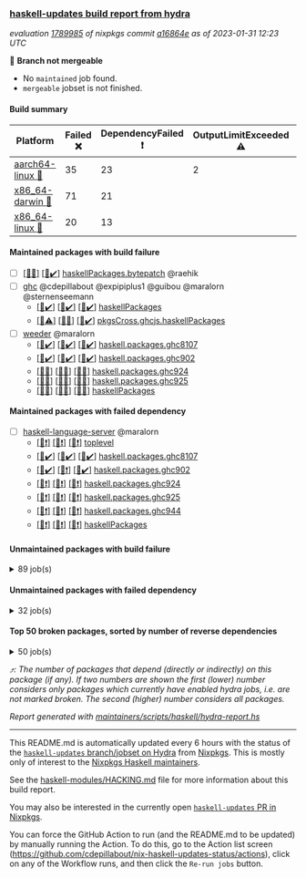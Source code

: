 ### [haskell-updates build report from hydra](https://hydra.nixos.org/jobset/nixpkgs/haskell-updates)
*evaluation [1789985](https://hydra.nixos.org/eval/1789985) of nixpkgs commit [a16864e](https://github.com/NixOS/nixpkgs/commits/a16864e2bfd4c89677e539ff17a325d5785f98cc) as of 2023-01-31 12:23 UTC*

:red_circle: **Branch not mergeable**
  * No `maintained` job found.
  * `mergeable` jobset is not finished.

#### Build summary

 | Platform | Failed :x: | DependencyFailed :heavy_exclamation_mark: | OutputLimitExceeded :warning: | TimedOut :hourglass::no_entry_sign: | Unfinished :hourglass_flowing_sand: | Success :heavy_check_mark: | 
 | --- | --- | --- | --- | --- | --- | --- | 
 | [aarch64-linux :iphone:](https://hydra.nixos.org/eval/1789985?filter=.aarch64-linux) | 35 | 23 | 2 | 1 | 5 | 6430 | 
 | [x86_64-darwin :apple:](https://hydra.nixos.org/eval/1789985?filter=.x86_64-darwin) | 71 | 21 |  | 6 | 5 | 6334 | 
 | [x86_64-linux :penguin:](https://hydra.nixos.org/eval/1789985?filter=.x86_64-linux) | 20 | 13 |  | 1 | 7 | 6489 | 
#### Maintained packages with build failure
- [ ] [[:apple::x:]](https://hydra.nixos.org/build/207323671) [[:penguin::heavy_check_mark:]](https://hydra.nixos.org/build/207323670) [haskellPackages.bytepatch](https://hydra.nixos.org/eval/1789985?filter=haskellPackages.bytepatch) @raehik
- [ ] [ghc](https://hydra.nixos.org/eval/1789985?filter=ghc) @cdepillabout @expipiplus1 @guibou @maralorn @sternenseemann
  - [[:iphone::heavy_check_mark:]](https://hydra.nixos.org/build/205683761) [[:apple::heavy_check_mark:]](https://hydra.nixos.org/build/205665535) [[:penguin::heavy_check_mark:]](https://hydra.nixos.org/build/205675489) [haskellPackages](https://hydra.nixos.org/eval/1789985?filter=haskellPackages.ghc)
  - [[:iphone::warning:]](https://hydra.nixos.org/build/207115265) [[:apple::x:]](https://hydra.nixos.org/build/207111584) [[:penguin::heavy_check_mark:]](https://hydra.nixos.org/build/207111267) [pkgsCross.ghcjs.haskellPackages](https://hydra.nixos.org/eval/1789985?filter=pkgsCross.ghcjs.haskellPackages.ghc)
- [ ] [weeder](https://hydra.nixos.org/eval/1789985?filter=weeder) @maralorn
  - [[:iphone::heavy_check_mark:]](https://hydra.nixos.org/build/207109242) [[:apple::heavy_check_mark:]](https://hydra.nixos.org/build/207113056) [[:penguin::heavy_check_mark:]](https://hydra.nixos.org/build/207107267) [haskell.packages.ghc8107](https://hydra.nixos.org/eval/1789985?filter=haskell.packages.ghc8107.weeder)
  - [[:iphone::heavy_check_mark:]](https://hydra.nixos.org/build/207114020) [[:apple::heavy_check_mark:]](https://hydra.nixos.org/build/207109311) [[:penguin::heavy_check_mark:]](https://hydra.nixos.org/build/207114368) [haskell.packages.ghc902](https://hydra.nixos.org/eval/1789985?filter=haskell.packages.ghc902.weeder)
  - [[:iphone::x:]](https://hydra.nixos.org/build/207119376) [[:apple::x:]](https://hydra.nixos.org/build/207110281) [[:penguin::x:]](https://hydra.nixos.org/build/207118745) [haskell.packages.ghc924](https://hydra.nixos.org/eval/1789985?filter=haskell.packages.ghc924.weeder)
  - [[:iphone::x:]](https://hydra.nixos.org/build/207114881) [[:apple::x:]](https://hydra.nixos.org/build/207118106) [[:penguin::x:]](https://hydra.nixos.org/build/207119033) [haskell.packages.ghc925](https://hydra.nixos.org/eval/1789985?filter=haskell.packages.ghc925.weeder)
  - [[:iphone::x:]](https://hydra.nixos.org/build/207117144) [[:apple::x:]](https://hydra.nixos.org/build/207107989) [[:penguin::x:]](https://hydra.nixos.org/build/207119850) [haskellPackages](https://hydra.nixos.org/eval/1789985?filter=haskellPackages.weeder)
#### Maintained packages with failed dependency
- [ ] [haskell-language-server](https://hydra.nixos.org/eval/1789985?filter=haskell-language-server) @maralorn
  - [[:iphone::heavy_exclamation_mark:]](https://hydra.nixos.org/build/207323634) [[:apple::heavy_exclamation_mark:]](https://hydra.nixos.org/build/207323641) [[:penguin::heavy_exclamation_mark:]](https://hydra.nixos.org/build/207323655) [toplevel](https://hydra.nixos.org/eval/1789985?filter=haskell-language-server)
  - [[:iphone::heavy_check_mark:]](https://hydra.nixos.org/build/207319946) [[:apple::heavy_check_mark:]](https://hydra.nixos.org/build/207319478) [[:penguin::heavy_check_mark:]](https://hydra.nixos.org/build/207320222) [haskell.packages.ghc8107](https://hydra.nixos.org/eval/1789985?filter=haskell.packages.ghc8107.haskell-language-server)
  - [[:iphone::heavy_check_mark:]](https://hydra.nixos.org/build/207320391) [[:apple::heavy_exclamation_mark:]](https://hydra.nixos.org/build/207320105) [[:penguin::heavy_check_mark:]](https://hydra.nixos.org/build/207320336) [haskell.packages.ghc902](https://hydra.nixos.org/eval/1789985?filter=haskell.packages.ghc902.haskell-language-server)
  - [[:iphone::heavy_exclamation_mark:]](https://hydra.nixos.org/build/207323632) [[:apple::heavy_exclamation_mark:]](https://hydra.nixos.org/build/207323650) [[:penguin::heavy_exclamation_mark:]](https://hydra.nixos.org/build/207323638) [haskell.packages.ghc924](https://hydra.nixos.org/eval/1789985?filter=haskell.packages.ghc924.haskell-language-server)
  - [[:iphone::heavy_exclamation_mark:]](https://hydra.nixos.org/build/207323642) [[:apple::heavy_exclamation_mark:]](https://hydra.nixos.org/build/207323654) [[:penguin::heavy_exclamation_mark:]](https://hydra.nixos.org/build/207323633) [haskell.packages.ghc925](https://hydra.nixos.org/eval/1789985?filter=haskell.packages.ghc925.haskell-language-server)
  - [[:iphone::heavy_exclamation_mark:]](https://hydra.nixos.org/build/207323653) [[:apple::heavy_exclamation_mark:]](https://hydra.nixos.org/build/207323631) [[:penguin::heavy_exclamation_mark:]](https://hydra.nixos.org/build/207323637) [haskell.packages.ghc944](https://hydra.nixos.org/eval/1789985?filter=haskell.packages.ghc944.haskell-language-server)
  - [[:iphone::heavy_exclamation_mark:]](https://hydra.nixos.org/build/207323629) [[:apple::heavy_exclamation_mark:]](https://hydra.nixos.org/build/207323628) [[:penguin::heavy_exclamation_mark:]](https://hydra.nixos.org/build/207323639) [haskellPackages](https://hydra.nixos.org/eval/1789985?filter=haskellPackages.haskell-language-server)
#### Unmaintained packages with build failure
<details><summary>89 job(s) </summary>

- [ ] [[:iphone::x:]](https://hydra.nixos.org/build/207320071) [[:apple::x:]](https://hydra.nixos.org/build/207319442) [[:penguin::x:]](https://hydra.nixos.org/build/207320388) [haskellPackages.ukrainian-phonetics-basic-array](https://hydra.nixos.org/eval/1789985?filter=haskellPackages.ukrainian-phonetics-basic-array)  :arrow_heading_up: 6 | 11
- [ ] [[:iphone::x:]](https://hydra.nixos.org/build/207113377) [[:apple::x:]](https://hydra.nixos.org/build/207114994) [[:penguin::x:]](https://hydra.nixos.org/build/207117372) [haskellPackages.phonetic-languages-permutations-array](https://hydra.nixos.org/eval/1789985?filter=haskellPackages.phonetic-languages-permutations-array)  :arrow_heading_up: 6 | 9
- [ ] [[:iphone::x:]](https://hydra.nixos.org/build/207107919) [[:apple::heavy_check_mark:]](https://hydra.nixos.org/build/207113408) [[:penguin::heavy_check_mark:]](https://hydra.nixos.org/build/207118573) [haskellPackages.hw-json-simd](https://hydra.nixos.org/eval/1789985?filter=haskellPackages.hw-json-simd)  :arrow_heading_up: 3 | 8
- [ ] [[:iphone::x:]](https://hydra.nixos.org/build/207319426) [[:apple::x:]](https://hydra.nixos.org/build/207319519) [[:penguin::x:]](https://hydra.nixos.org/build/207319838) [haskellPackages.phonetic-languages-phonetics-basics](https://hydra.nixos.org/eval/1789985?filter=haskellPackages.phonetic-languages-phonetics-basics)  :arrow_heading_up: 3 | 3
- [ ] [[:iphone::x:]](https://hydra.nixos.org/build/207115687) [[:apple::heavy_check_mark:]](https://hydra.nixos.org/build/207111592) [[:penguin::heavy_check_mark:]](https://hydra.nixos.org/build/207119071) [haskellPackages.hw-simd](https://hydra.nixos.org/eval/1789985?filter=haskellPackages.hw-simd)  :arrow_heading_up: 2 | 8
- [ ] [[:iphone::x:]](https://hydra.nixos.org/build/207320072) [[:apple::x:]](https://hydra.nixos.org/build/207319965) [[:penguin::x:]](https://hydra.nixos.org/build/207319947) [haskellPackages.mmsyn7l](https://hydra.nixos.org/eval/1789985?filter=haskellPackages.mmsyn7l)  :arrow_heading_up: 2 | 8
- [ ] [[:iphone::x:]](https://hydra.nixos.org/build/207319498) [[:apple::x:]](https://hydra.nixos.org/build/207319386) [[:penguin::x:]](https://hydra.nixos.org/build/207319966) [haskellPackages.phonetic-languages-plus](https://hydra.nixos.org/eval/1789985?filter=haskellPackages.phonetic-languages-plus)  :arrow_heading_up: 2 | 6
- [ ] [[:iphone::x:]](https://hydra.nixos.org/build/207106533) [[:apple::x:]](https://hydra.nixos.org/build/207118522) [[:penguin::x:]](https://hydra.nixos.org/build/207117830) [haskellPackages.phonetic-languages-constraints-array](https://hydra.nixos.org/eval/1789985?filter=haskellPackages.phonetic-languages-constraints-array)  :arrow_heading_up: 2 | 2
- [ ] [[:iphone::x:]](https://hydra.nixos.org/build/207320317) [[:apple::x:]](https://hydra.nixos.org/build/207320409) [[:penguin::x:]](https://hydra.nixos.org/build/207320196) [haskellPackages.phonetic-languages-filters-array](https://hydra.nixos.org/eval/1789985?filter=haskellPackages.phonetic-languages-filters-array)  :arrow_heading_up: 2 | 2
- [ ] [[:iphone::x:]](https://hydra.nixos.org/build/207319679) [[:apple::x:]](https://hydra.nixos.org/build/207319681) [[:penguin::x:]](https://hydra.nixos.org/build/207320167) [haskellPackages.phonetic-languages-ukrainian-array](https://hydra.nixos.org/eval/1789985?filter=haskellPackages.phonetic-languages-ukrainian-array)  :arrow_heading_up: 2 | 2
- [ ] [[:iphone::x:]](https://hydra.nixos.org/build/207319348) [[:apple::x:]](https://hydra.nixos.org/build/207320000) [[:penguin::heavy_check_mark:]](https://hydra.nixos.org/build/207320393) [haskellPackages.quic](https://hydra.nixos.org/eval/1789985?filter=haskellPackages.quic)  :arrow_heading_up: 2 | 2
- [ ] [[:iphone::x:]](https://hydra.nixos.org/build/207118212) [[:apple::heavy_check_mark:]](https://hydra.nixos.org/build/207106330) [[:penguin::heavy_check_mark:]](https://hydra.nixos.org/build/207114302) [haskellPackages.Crypto](https://hydra.nixos.org/eval/1789985?filter=haskellPackages.Crypto)  :arrow_heading_up: 1 | 22
- [ ] [[:iphone::heavy_check_mark:]](https://hydra.nixos.org/build/207115619) [[:apple::x:]](https://hydra.nixos.org/build/207119109) [[:penguin::heavy_check_mark:]](https://hydra.nixos.org/build/207107257) [haskellPackages.thyme](https://hydra.nixos.org/eval/1789985?filter=haskellPackages.thyme)  :arrow_heading_up: 1 | 15
- [ ] [[:iphone::x:]](https://hydra.nixos.org/build/205664838) [[:apple::heavy_check_mark:]](https://hydra.nixos.org/build/205677671) [[:penguin::heavy_check_mark:]](https://hydra.nixos.org/build/205670433) [haskellPackages.long-double](https://hydra.nixos.org/eval/1789985?filter=haskellPackages.long-double)  :arrow_heading_up: 1 | 2
- [ ] [[:iphone::heavy_check_mark:]](https://hydra.nixos.org/build/207118833) [[:apple::x:]](https://hydra.nixos.org/build/207107185) [[:penguin::heavy_check_mark:]](https://hydra.nixos.org/build/207118405) [haskellPackages.posix-socket](https://hydra.nixos.org/eval/1789985?filter=haskellPackages.posix-socket)  :arrow_heading_up: 1 | 2
- [ ] [[:iphone::heavy_check_mark:]](https://hydra.nixos.org/build/207107417) [[:apple::x:]](https://hydra.nixos.org/build/207117802) [[:penguin::heavy_check_mark:]](https://hydra.nixos.org/build/207119461) [haskellPackages.gi-gdkx11](https://hydra.nixos.org/eval/1789985?filter=haskellPackages.gi-gdkx11)  :arrow_heading_up: 1 | 1
- [ ] [[:iphone::x:]](https://hydra.nixos.org/build/207323648) [[:apple::x:]](https://hydra.nixos.org/build/207323627) [[:penguin::x:]](https://hydra.nixos.org/build/207323640) [haskellPackages.hls-hlint-plugin](https://hydra.nixos.org/eval/1789985?filter=haskellPackages.hls-hlint-plugin)  :arrow_heading_up: 1 | 1
- [ ] [[:iphone::x:]](https://hydra.nixos.org/build/205676134) [[:apple::heavy_check_mark:]](https://hydra.nixos.org/build/205673033) [[:penguin::heavy_check_mark:]](https://hydra.nixos.org/build/205678930) [haskellPackages.nlopt-haskell](https://hydra.nixos.org/eval/1789985?filter=haskellPackages.nlopt-haskell)  :arrow_heading_up: 1 | 1
- [ ] [[:iphone::heavy_check_mark:]](https://hydra.nixos.org/build/207013266) [[:apple::x:]](https://hydra.nixos.org/build/205671543) [[:penguin::heavy_check_mark:]](https://hydra.nixos.org/build/207013129) [haskellPackages.openal-ffi](https://hydra.nixos.org/eval/1789985?filter=haskellPackages.openal-ffi)  :arrow_heading_up: 1 | 1
- [ ] [[:iphone::heavy_check_mark:]](https://hydra.nixos.org/build/207116625) [[:apple::x:]](https://hydra.nixos.org/build/207111628) [[:penguin::heavy_check_mark:]](https://hydra.nixos.org/build/207106435) [haskellPackages.sequence-formats](https://hydra.nixos.org/eval/1789985?filter=haskellPackages.sequence-formats)  :arrow_heading_up: 1 | 1
- [ ] [[:iphone::x:]](https://hydra.nixos.org/build/207111336) [[:apple::x:]](https://hydra.nixos.org/build/207115555) [[:penguin::heavy_check_mark:]](https://hydra.nixos.org/build/207112901) [haskellPackages.swisstable](https://hydra.nixos.org/eval/1789985?filter=haskellPackages.swisstable)  :arrow_heading_up: 1 | 1
- [ ] [[:iphone::x:]](https://hydra.nixos.org/build/207119609) [[:apple::x:]](https://hydra.nixos.org/build/207119725) [[:penguin::x:]](https://hydra.nixos.org/build/207119177) [haskellPackages.typelet](https://hydra.nixos.org/eval/1789985?filter=haskellPackages.typelet)  :arrow_heading_up: 1 | 1
- [ ] [[:iphone::x:]](https://hydra.nixos.org/build/205676626) [[:apple::heavy_check_mark:]](https://hydra.nixos.org/build/205670044) [[:penguin::heavy_check_mark:]](https://hydra.nixos.org/build/205676899) [haskellPackages.freetype2](https://hydra.nixos.org/eval/1789985?filter=haskellPackages.freetype2)  :arrow_heading_up: 0 | 9
- [ ] [[:iphone::heavy_check_mark:]](https://hydra.nixos.org/build/207107447) [[:apple::x:]](https://hydra.nixos.org/build/207113235) [[:penguin::heavy_check_mark:]](https://hydra.nixos.org/build/207114703) [haskellPackages.pipes-zlib](https://hydra.nixos.org/eval/1789985?filter=haskellPackages.pipes-zlib)  :arrow_heading_up: 0 | 5
- [ ] [[:iphone::heavy_check_mark:]](https://hydra.nixos.org/build/205683895) [[:apple::x:]](https://hydra.nixos.org/build/205678078) [[:penguin::heavy_check_mark:]](https://hydra.nixos.org/build/205681000) [haskellPackages.hmidi](https://hydra.nixos.org/eval/1789985?filter=haskellPackages.hmidi)  :arrow_heading_up: 0 | 4
- [ ] [[:iphone::x:]](https://hydra.nixos.org/build/207108833) [[:apple::heavy_check_mark:]](https://hydra.nixos.org/build/207108945) [[:penguin::heavy_check_mark:]](https://hydra.nixos.org/build/207110831) [haskellPackages.picosat](https://hydra.nixos.org/eval/1789985?filter=haskellPackages.picosat)  :arrow_heading_up: 0 | 3
- [ ] [[:iphone::heavy_check_mark:]](https://hydra.nixos.org/build/207106204) [[:apple::x:]](https://hydra.nixos.org/build/207114441) [[:penguin::heavy_check_mark:]](https://hydra.nixos.org/build/207112148) [haskellPackages.h-raylib](https://hydra.nixos.org/eval/1789985?filter=haskellPackages.h-raylib)  :arrow_heading_up: 0 | 1
- [ ] [[:iphone::heavy_check_mark:]](https://hydra.nixos.org/build/207114777) [[:apple::x:]](https://hydra.nixos.org/build/207116647) [[:penguin::heavy_check_mark:]](https://hydra.nixos.org/build/207109133) [haskellPackages.hamid](https://hydra.nixos.org/eval/1789985?filter=haskellPackages.hamid)  :arrow_heading_up: 0 | 1
- [ ] [[:iphone::heavy_check_mark:]](https://hydra.nixos.org/build/207115640) [[:apple::x:]](https://hydra.nixos.org/build/207112720) [[:penguin::heavy_check_mark:]](https://hydra.nixos.org/build/207108256) [haskellPackages.hmatrix-morpheus](https://hydra.nixos.org/eval/1789985?filter=haskellPackages.hmatrix-morpheus)  :arrow_heading_up: 0 | 1
- [ ] [[:iphone::heavy_check_mark:]](https://hydra.nixos.org/build/205666700) [[:apple::x:]](https://hydra.nixos.org/build/205674987) [[:penguin::heavy_check_mark:]](https://hydra.nixos.org/build/205668294) [haskellPackages.huckleberry](https://hydra.nixos.org/eval/1789985?filter=haskellPackages.huckleberry)  :arrow_heading_up: 0 | 1
- [ ] [[:iphone::heavy_check_mark:]](https://hydra.nixos.org/build/205679792) [[:apple::x:]](https://hydra.nixos.org/build/205681385) [[:penguin::heavy_check_mark:]](https://hydra.nixos.org/build/205669853) [haskellPackages.select](https://hydra.nixos.org/eval/1789985?filter=haskellPackages.select)  :arrow_heading_up: 0 | 1
- [ ] [[:iphone::heavy_check_mark:]](https://hydra.nixos.org/build/207110251) [[:apple::x:]](https://hydra.nixos.org/build/207116219) [[:penguin::heavy_check_mark:]](https://hydra.nixos.org/build/207111474) [haskellPackages.sysinfo](https://hydra.nixos.org/eval/1789985?filter=haskellPackages.sysinfo)  :arrow_heading_up: 0 | 1
- [ ] [[:iphone::heavy_check_mark:]](https://hydra.nixos.org/build/207116090) [[:apple::x:]](https://hydra.nixos.org/build/207112571) [[:penguin::heavy_check_mark:]](https://hydra.nixos.org/build/207110006) [haskellPackages.FractalArt](https://hydra.nixos.org/eval/1789985?filter=haskellPackages.FractalArt) 
- [ ] [[:iphone::x:]](https://hydra.nixos.org/build/207112331) [[:apple::heavy_check_mark:]](https://hydra.nixos.org/build/207112035) [[:penguin::heavy_check_mark:]](https://hydra.nixos.org/build/207117993) [haskellPackages.HsASA](https://hydra.nixos.org/eval/1789985?filter=haskellPackages.HsASA) 
- [ ] [[:iphone::heavy_check_mark:]](https://hydra.nixos.org/build/207113891) [[:apple::x:]](https://hydra.nixos.org/build/207114523) [[:penguin::heavy_check_mark:]](https://hydra.nixos.org/build/207107768) [haskellPackages.al](https://hydra.nixos.org/eval/1789985?filter=haskellPackages.al) 
- [ ] [[:iphone::x:]](https://hydra.nixos.org/build/207113098) [[:apple::hourglass::no_entry_sign:]](https://hydra.nixos.org/build/207108599) [[:penguin::x:]](https://hydra.nixos.org/build/207106847) [haskellPackages.deriving-trans](https://hydra.nixos.org/eval/1789985?filter=haskellPackages.deriving-trans) 
- [ ] [[:iphone::heavy_check_mark:]](https://hydra.nixos.org/build/207111909) [[:apple::x:]](https://hydra.nixos.org/build/207108026) [[:penguin::heavy_check_mark:]](https://hydra.nixos.org/build/207110099) [haskellPackages.env-extra](https://hydra.nixos.org/eval/1789985?filter=haskellPackages.env-extra) 
- [ ] [[:iphone::heavy_check_mark:]](https://hydra.nixos.org/build/207116363) [[:apple::x:]](https://hydra.nixos.org/build/207106180) [[:penguin::heavy_check_mark:]](https://hydra.nixos.org/build/207106173) [haskellPackages.epub-tools](https://hydra.nixos.org/eval/1789985?filter=haskellPackages.epub-tools) 
- [ ] [[:iphone::x:]](https://hydra.nixos.org/build/207110874) [[:apple::x:]](https://hydra.nixos.org/build/207107794) [[:penguin::x:]](https://hydra.nixos.org/build/207112516) [haskellPackages.extism](https://hydra.nixos.org/eval/1789985?filter=haskellPackages.extism) 
- [ ] [[:iphone::heavy_check_mark:]](https://hydra.nixos.org/build/207119950) [[:apple::x:]](https://hydra.nixos.org/build/207114146) [[:penguin::heavy_check_mark:]](https://hydra.nixos.org/build/207119583) [haskellPackages.gerrit](https://hydra.nixos.org/eval/1789985?filter=haskellPackages.gerrit) 
- [ ] [ghc-lib](https://hydra.nixos.org/eval/1789985?filter=ghc-lib) 
  - [[:iphone::heavy_check_mark:]](https://hydra.nixos.org/build/205671975) [[:apple::heavy_check_mark:]](https://hydra.nixos.org/build/205675321) [[:penguin::heavy_check_mark:]](https://hydra.nixos.org/build/205666625) [haskell.packages.ghc8107](https://hydra.nixos.org/eval/1789985?filter=haskell.packages.ghc8107.ghc-lib)
  - [[:iphone::x:]](https://hydra.nixos.org/build/207113865) [[:apple::x:]](https://hydra.nixos.org/build/207118852) [[:penguin::x:]](https://hydra.nixos.org/build/207119666) [haskell.packages.ghc884](https://hydra.nixos.org/eval/1789985?filter=haskell.packages.ghc884.ghc-lib)
  - [[:iphone::heavy_check_mark:]](https://hydra.nixos.org/build/205675861) [[:apple::heavy_check_mark:]](https://hydra.nixos.org/build/205665613) [[:penguin::heavy_check_mark:]](https://hydra.nixos.org/build/205673608) [haskell.packages.ghc902](https://hydra.nixos.org/eval/1789985?filter=haskell.packages.ghc902.ghc-lib)
  - [[:iphone::heavy_check_mark:]](https://hydra.nixos.org/build/205681274) [[:apple::heavy_check_mark:]](https://hydra.nixos.org/build/205682584) [[:penguin::heavy_check_mark:]](https://hydra.nixos.org/build/205672818) [haskell.packages.ghc924](https://hydra.nixos.org/eval/1789985?filter=haskell.packages.ghc924.ghc-lib)
  - [[:iphone::heavy_check_mark:]](https://hydra.nixos.org/build/205671568) [[:apple::heavy_check_mark:]](https://hydra.nixos.org/build/205681009) [[:penguin::heavy_check_mark:]](https://hydra.nixos.org/build/205683640) [haskell.packages.ghc925](https://hydra.nixos.org/eval/1789985?filter=haskell.packages.ghc925.ghc-lib)
  - [[:iphone::heavy_check_mark:]](https://hydra.nixos.org/build/205677548) [[:apple::heavy_check_mark:]](https://hydra.nixos.org/build/205679073) [[:penguin::heavy_check_mark:]](https://hydra.nixos.org/build/205675084) [haskell.packages.ghc944](https://hydra.nixos.org/eval/1789985?filter=haskell.packages.ghc944.ghc-lib)
  - [[:iphone::heavy_check_mark:]](https://hydra.nixos.org/build/205670990) [[:apple::heavy_check_mark:]](https://hydra.nixos.org/build/205678984) [[:penguin::heavy_check_mark:]](https://hydra.nixos.org/build/205673980) [haskellPackages](https://hydra.nixos.org/eval/1789985?filter=haskellPackages.ghc-lib)
- [ ] [[:apple::x:]](https://hydra.nixos.org/build/207107451) [haskellPackages.gi-gtkosxapplication](https://hydra.nixos.org/eval/1789985?filter=haskellPackages.gi-gtkosxapplication) 
- [ ] [[:apple::x:]](https://hydra.nixos.org/build/207111386) [haskellPackages.gtk-mac-integration](https://hydra.nixos.org/eval/1789985?filter=haskellPackages.gtk-mac-integration) 
- [ ] [[:iphone::heavy_check_mark:]](https://hydra.nixos.org/build/207114949) [[:apple::x:]](https://hydra.nixos.org/build/207119828) [[:penguin::heavy_check_mark:]](https://hydra.nixos.org/build/207114751) [haskellPackages.gtk-traymanager](https://hydra.nixos.org/eval/1789985?filter=haskellPackages.gtk-traymanager) 
- [ ] [[:apple::x:]](https://hydra.nixos.org/build/207116175) [haskellPackages.gtk3-mac-integration](https://hydra.nixos.org/eval/1789985?filter=haskellPackages.gtk3-mac-integration) 
- [ ] [[:iphone::heavy_check_mark:]](https://hydra.nixos.org/build/207113992) [[:apple::x:]](https://hydra.nixos.org/build/207115294) [[:penguin::heavy_check_mark:]](https://hydra.nixos.org/build/207107627) [haskellPackages.highlight](https://hydra.nixos.org/eval/1789985?filter=haskellPackages.highlight) 
- [ ] [[:iphone::heavy_check_mark:]](https://hydra.nixos.org/build/207110349) [[:apple::x:]](https://hydra.nixos.org/build/207116467) [[:penguin::heavy_check_mark:]](https://hydra.nixos.org/build/207108896) [haskellPackages.hinotify-conduit](https://hydra.nixos.org/eval/1789985?filter=haskellPackages.hinotify-conduit) 
- [ ] [[:iphone::heavy_check_mark:]](https://hydra.nixos.org/build/207107458) [[:apple::x:]](https://hydra.nixos.org/build/207118220) [[:penguin::heavy_check_mark:]](https://hydra.nixos.org/build/207115833) [haskellPackages.hsshellscript](https://hydra.nixos.org/eval/1789985?filter=haskellPackages.hsshellscript) 
- [ ] [[:iphone::heavy_check_mark:]](https://hydra.nixos.org/build/205684395) [[:apple::x:]](https://hydra.nixos.org/build/205683896) [[:penguin::heavy_check_mark:]](https://hydra.nixos.org/build/205683157) [haskellPackages.hssourceinfo](https://hydra.nixos.org/eval/1789985?filter=haskellPackages.hssourceinfo) 
- [ ] [[:iphone::heavy_check_mark:]](https://hydra.nixos.org/build/207119908) [[:apple::x:]](https://hydra.nixos.org/build/207118623) [[:penguin::heavy_check_mark:]](https://hydra.nixos.org/build/207111136) [haskellPackages.hunspell-hs](https://hydra.nixos.org/eval/1789985?filter=haskellPackages.hunspell-hs) 
- [ ] [[:apple::x:]](https://hydra.nixos.org/build/207107662) [[:penguin::heavy_check_mark:]](https://hydra.nixos.org/build/207116150) [haskellPackages.inline-asm](https://hydra.nixos.org/eval/1789985?filter=haskellPackages.inline-asm) 
- [ ] [[:iphone::heavy_check_mark:]](https://hydra.nixos.org/build/207106945) [[:apple::x:]](https://hydra.nixos.org/build/207119159) [[:penguin::heavy_check_mark:]](https://hydra.nixos.org/build/207109197) [haskellPackages.interprocess](https://hydra.nixos.org/eval/1789985?filter=haskellPackages.interprocess) 
- [ ] [[:iphone::heavy_check_mark:]](https://hydra.nixos.org/build/207107223) [[:apple::x:]](https://hydra.nixos.org/build/207109433) [[:penguin::heavy_check_mark:]](https://hydra.nixos.org/build/207108748) [haskellPackages.intricacy](https://hydra.nixos.org/eval/1789985?filter=haskellPackages.intricacy) 
- [ ] [[:iphone::heavy_check_mark:]](https://hydra.nixos.org/build/207113638) [[:apple::x:]](https://hydra.nixos.org/build/207107938) [[:penguin::heavy_check_mark:]](https://hydra.nixos.org/build/207109333) [haskellPackages.ipcvar](https://hydra.nixos.org/eval/1789985?filter=haskellPackages.ipcvar) 
- [ ] [[:iphone::x:]](https://hydra.nixos.org/build/207110589) [[:apple::x:]](https://hydra.nixos.org/build/207116025) [[:penguin::x:]](https://hydra.nixos.org/build/207109337) [haskellPackages.kind-generics-deriving](https://hydra.nixos.org/eval/1789985?filter=haskellPackages.kind-generics-deriving) 
- [ ] [[:apple::x:]](https://hydra.nixos.org/build/207112814) [haskellPackages.kqueue](https://hydra.nixos.org/eval/1789985?filter=haskellPackages.kqueue) 
- [ ] [[:iphone::x:]](https://hydra.nixos.org/build/207114463) [[:apple::heavy_check_mark:]](https://hydra.nixos.org/build/207118458) [[:penguin::heavy_check_mark:]](https://hydra.nixos.org/build/207110295) [haskellPackages.libsecp256k1](https://hydra.nixos.org/eval/1789985?filter=haskellPackages.libsecp256k1) 
- [ ] [[:iphone::heavy_check_mark:]](https://hydra.nixos.org/build/205672884) [[:apple::x:]](https://hydra.nixos.org/build/205672839) [[:penguin::heavy_check_mark:]](https://hydra.nixos.org/build/205667107) [haskellPackages.linux-framebuffer](https://hydra.nixos.org/eval/1789985?filter=haskellPackages.linux-framebuffer) 
- [ ] [[:iphone::heavy_check_mark:]](https://hydra.nixos.org/build/207106552) [[:apple::x:]](https://hydra.nixos.org/build/207116346) [[:penguin::heavy_check_mark:]](https://hydra.nixos.org/build/207117778) [haskellPackages.mediawiki2latex](https://hydra.nixos.org/eval/1789985?filter=haskellPackages.mediawiki2latex) 
- [ ] [[:iphone::heavy_check_mark:]](https://hydra.nixos.org/build/205664964) [[:apple::x:]](https://hydra.nixos.org/build/205673769) [[:penguin::heavy_check_mark:]](https://hydra.nixos.org/build/205683302) [haskellPackages.memfd](https://hydra.nixos.org/eval/1789985?filter=haskellPackages.memfd) 
- [ ] [[:iphone::x:]](https://hydra.nixos.org/build/207319337) [[:apple::x:]](https://hydra.nixos.org/build/207319420) [[:penguin::x:]](https://hydra.nixos.org/build/207319958) [haskellPackages.mmsyn7ukr-array](https://hydra.nixos.org/eval/1789985?filter=haskellPackages.mmsyn7ukr-array) 
- [ ] [[:iphone::heavy_check_mark:]](https://hydra.nixos.org/build/207329515) [[:apple::x:]](https://hydra.nixos.org/build/207329601) [[:penguin::heavy_check_mark:]](https://hydra.nixos.org/build/207329589) [haskellPackages.nix-serve-ng](https://hydra.nixos.org/eval/1789985?filter=haskellPackages.nix-serve-ng) 
- [ ] [[:iphone::x:]](https://hydra.nixos.org/build/207319811) [[:apple::x:]](https://hydra.nixos.org/build/207320316) [[:penguin::x:]](https://hydra.nixos.org/build/207319344) [haskellPackages.pandoc-server](https://hydra.nixos.org/eval/1789985?filter=haskellPackages.pandoc-server) 
- [ ] [[:iphone::heavy_check_mark:]](https://hydra.nixos.org/build/207114164) [[:apple::x:]](https://hydra.nixos.org/build/207107384) [[:penguin::heavy_check_mark:]](https://hydra.nixos.org/build/207112990) [haskellPackages.phatsort](https://hydra.nixos.org/eval/1789985?filter=haskellPackages.phatsort) 
- [ ] [[:iphone::heavy_check_mark:]](https://hydra.nixos.org/build/207120022) [[:apple::x:]](https://hydra.nixos.org/build/207114715) [[:penguin::heavy_check_mark:]](https://hydra.nixos.org/build/207113221) [haskellPackages.ping-wrapper](https://hydra.nixos.org/eval/1789985?filter=haskellPackages.ping-wrapper) 
- [ ] [[:iphone::heavy_check_mark:]](https://hydra.nixos.org/build/207113975) [[:apple::x:]](https://hydra.nixos.org/build/207116731) [[:penguin::heavy_check_mark:]](https://hydra.nixos.org/build/207112604) [haskellPackages.posix-timer](https://hydra.nixos.org/eval/1789985?filter=haskellPackages.posix-timer) 
- [ ] [[:iphone::heavy_check_mark:]](https://hydra.nixos.org/build/207108163) [[:apple::x:]](https://hydra.nixos.org/build/207107401) [[:penguin::heavy_check_mark:]](https://hydra.nixos.org/build/207106069) [haskellPackages.procex](https://hydra.nixos.org/eval/1789985?filter=haskellPackages.procex) 
- [ ] [[:iphone::heavy_check_mark:]](https://hydra.nixos.org/build/207106381) [[:apple::x:]](https://hydra.nixos.org/build/207117136) [[:penguin::heavy_check_mark:]](https://hydra.nixos.org/build/207117019) [haskellPackages.pthread](https://hydra.nixos.org/eval/1789985?filter=haskellPackages.pthread) 
- [ ] [[:iphone::heavy_check_mark:]](https://hydra.nixos.org/build/207320041) [[:apple::x:]](https://hydra.nixos.org/build/207319982) [[:penguin::heavy_check_mark:]](https://hydra.nixos.org/build/207319701) [haskellPackages.sandwich-webdriver](https://hydra.nixos.org/eval/1789985?filter=haskellPackages.sandwich-webdriver) 
- [ ] [[:iphone::x:]](https://hydra.nixos.org/build/207114947) [[:apple::x:]](https://hydra.nixos.org/build/207109129) [[:penguin::x:]](https://hydra.nixos.org/build/207106925) [haskellPackages.servant-serf](https://hydra.nixos.org/eval/1789985?filter=haskellPackages.servant-serf) 
- [ ] [[:iphone::hourglass::no_entry_sign:]](https://hydra.nixos.org/build/207319331) [[:apple::x:]](https://hydra.nixos.org/build/207320398) [[:penguin::hourglass::no_entry_sign:]](https://hydra.nixos.org/build/207320035) [haskellPackages.servant-serialization](https://hydra.nixos.org/eval/1789985?filter=haskellPackages.servant-serialization) 
- [ ] [[:iphone::heavy_check_mark:]](https://hydra.nixos.org/build/207116416) [[:apple::x:]](https://hydra.nixos.org/build/207113257) [[:penguin::heavy_check_mark:]](https://hydra.nixos.org/build/207115252) [haskellPackages.tailfile-hinotify](https://hydra.nixos.org/eval/1789985?filter=haskellPackages.tailfile-hinotify) 
- [ ] [[:iphone::x:]](https://hydra.nixos.org/build/207115551) [[:penguin::heavy_check_mark:]](https://hydra.nixos.org/build/207108085) [haskellPackages.tasty-papi](https://hydra.nixos.org/eval/1789985?filter=haskellPackages.tasty-papi) 
- [ ] [[:iphone::x:]](https://hydra.nixos.org/build/207111597) [[:apple::heavy_check_mark:]](https://hydra.nixos.org/build/207112895) [[:penguin::heavy_check_mark:]](https://hydra.nixos.org/build/207108674) [haskellPackages.the-snip](https://hydra.nixos.org/eval/1789985?filter=haskellPackages.the-snip) 
- [ ] [[:iphone::x:]](https://hydra.nixos.org/build/207319364) [[:apple::x:]](https://hydra.nixos.org/build/207320019) [[:penguin::x:]](https://hydra.nixos.org/build/207319597) [haskellPackages.ukrainian-phonetics-basic-array-bytestring](https://hydra.nixos.org/eval/1789985?filter=haskellPackages.ukrainian-phonetics-basic-array-bytestring) 
- [ ] [[:iphone::x:]](https://hydra.nixos.org/build/205679583) [[:apple::heavy_check_mark:]](https://hydra.nixos.org/build/205671191) [[:penguin::heavy_check_mark:]](https://hydra.nixos.org/build/205668453) [haskellPackages.wiringPi](https://hydra.nixos.org/eval/1789985?filter=haskellPackages.wiringPi) 
- [ ] [[:iphone::x:]](https://hydra.nixos.org/build/207319913) [[:apple::x:]](https://hydra.nixos.org/build/207320134) [[:penguin::x:]](https://hydra.nixos.org/build/207319954) [haskellPackages.wordchoice](https://hydra.nixos.org/eval/1789985?filter=haskellPackages.wordchoice) 
- [ ] [[:iphone::x:]](https://hydra.nixos.org/build/207113753) [[:apple::heavy_check_mark:]](https://hydra.nixos.org/build/207107682) [[:penguin::heavy_check_mark:]](https://hydra.nixos.org/build/207115869) [haskellPackages.x86-64bit](https://hydra.nixos.org/eval/1789985?filter=haskellPackages.x86-64bit) 
- [ ] [[:iphone::heavy_check_mark:]](https://hydra.nixos.org/build/207106259) [[:apple::x:]](https://hydra.nixos.org/build/207113006) [[:penguin::heavy_check_mark:]](https://hydra.nixos.org/build/207119139) [haskellPackages.xmonad-utils](https://hydra.nixos.org/eval/1789985?filter=haskellPackages.xmonad-utils) 
- [ ] [[:iphone::heavy_check_mark:]](https://hydra.nixos.org/build/205682499) [[:apple::x:]](https://hydra.nixos.org/build/205669555) [[:penguin::heavy_check_mark:]](https://hydra.nixos.org/build/205668035) [haskellPackages.yoga](https://hydra.nixos.org/eval/1789985?filter=haskellPackages.yoga) 
- [ ] [[:iphone::heavy_check_mark:]](https://hydra.nixos.org/build/205672891) [[:apple::x:]](https://hydra.nixos.org/build/205683617) [[:penguin::heavy_check_mark:]](https://hydra.nixos.org/build/205684250) [haskellPackages.zot](https://hydra.nixos.org/eval/1789985?filter=haskellPackages.zot) 
- [ ] [[:iphone::heavy_check_mark:]](https://hydra.nixos.org/build/205666365) [[:apple::x:]](https://hydra.nixos.org/build/205673727) [[:penguin::heavy_check_mark:]](https://hydra.nixos.org/build/205674128) [haskellPackages.zxcvbn-c](https://hydra.nixos.org/eval/1789985?filter=haskellPackages.zxcvbn-c) 
</details>

#### Unmaintained packages with failed dependency
<details><summary>32 job(s) </summary>

- [ ] [[:iphone::heavy_exclamation_mark:]](https://hydra.nixos.org/build/207109207) [[:apple::heavy_exclamation_mark:]](https://hydra.nixos.org/build/207112820) [[:penguin::heavy_exclamation_mark:]](https://hydra.nixos.org/build/207110101) [haskellPackages.phonetic-languages-simplified-base](https://hydra.nixos.org/eval/1789985?filter=haskellPackages.phonetic-languages-simplified-base)  :arrow_heading_up: 4 | 7
- [ ] [[:iphone::heavy_exclamation_mark:]](https://hydra.nixos.org/build/207320305) [[:apple::heavy_exclamation_mark:]](https://hydra.nixos.org/build/207320327) [[:penguin::heavy_exclamation_mark:]](https://hydra.nixos.org/build/207320469) [haskellPackages.phonetic-languages-simplified-generalized-properties-array](https://hydra.nixos.org/eval/1789985?filter=haskellPackages.phonetic-languages-simplified-generalized-properties-array)  :arrow_heading_up: 2 | 2
- [ ] [[:iphone::heavy_exclamation_mark:]](https://hydra.nixos.org/build/207319610) [[:apple::heavy_exclamation_mark:]](https://hydra.nixos.org/build/207320037) [[:penguin::heavy_exclamation_mark:]](https://hydra.nixos.org/build/207320258) [haskellPackages.phonetic-languages-simplified-properties-array](https://hydra.nixos.org/eval/1789985?filter=haskellPackages.phonetic-languages-simplified-properties-array)  :arrow_heading_up: 2 | 2
- [ ] [[:iphone::heavy_exclamation_mark:]](https://hydra.nixos.org/build/207106778) [[:apple::heavy_exclamation_mark:]](https://hydra.nixos.org/build/207117000) [[:penguin::heavy_exclamation_mark:]](https://hydra.nixos.org/build/207112660) [haskellPackages.string-interpreter](https://hydra.nixos.org/eval/1789985?filter=haskellPackages.string-interpreter)  :arrow_heading_up: 2 | 2
- [ ] [[:iphone::heavy_exclamation_mark:]](https://hydra.nixos.org/build/207105887) [[:apple::heavy_check_mark:]](https://hydra.nixos.org/build/207108304) [[:penguin::heavy_check_mark:]](https://hydra.nixos.org/build/207108000) [haskellPackages.hw-json-standard-cursor](https://hydra.nixos.org/eval/1789985?filter=haskellPackages.hw-json-standard-cursor)  :arrow_heading_up: 1 | 6
- [ ] [[:iphone::heavy_exclamation_mark:]](https://hydra.nixos.org/build/207319945) [[:apple::heavy_exclamation_mark:]](https://hydra.nixos.org/build/207320350) [[:penguin::heavy_exclamation_mark:]](https://hydra.nixos.org/build/207319747) [haskellPackages.algorithmic-composition-basic](https://hydra.nixos.org/eval/1789985?filter=haskellPackages.algorithmic-composition-basic)  :arrow_heading_up: 1 | 4
- [ ] [[:iphone::heavy_exclamation_mark:]](https://hydra.nixos.org/build/207112263) [[:apple::heavy_check_mark:]](https://hydra.nixos.org/build/207109587) [[:penguin::heavy_check_mark:]](https://hydra.nixos.org/build/207113435) [haskellPackages.hw-json-simple-cursor](https://hydra.nixos.org/eval/1789985?filter=haskellPackages.hw-json-simple-cursor)  :arrow_heading_up: 1 | 4
- [ ] [[:iphone::heavy_exclamation_mark:]](https://hydra.nixos.org/build/207320289) [[:apple::heavy_exclamation_mark:]](https://hydra.nixos.org/build/207319710) [[:penguin::heavy_check_mark:]](https://hydra.nixos.org/build/207319467) [haskellPackages.http3](https://hydra.nixos.org/eval/1789985?filter=haskellPackages.http3)  :arrow_heading_up: 1 | 1
- [ ] [[:iphone::heavy_exclamation_mark:]](https://hydra.nixos.org/build/207320312) [[:apple::heavy_exclamation_mark:]](https://hydra.nixos.org/build/207320328) [[:penguin::heavy_exclamation_mark:]](https://hydra.nixos.org/build/207319892) [haskellPackages.phonetic-languages-simplified-examples-common](https://hydra.nixos.org/eval/1789985?filter=haskellPackages.phonetic-languages-simplified-examples-common)  :arrow_heading_up: 1 | 1
- [ ] [[:iphone::heavy_exclamation_mark:]](https://hydra.nixos.org/build/207319666) [[:apple::heavy_exclamation_mark:]](https://hydra.nixos.org/build/207319975) [[:penguin::heavy_exclamation_mark:]](https://hydra.nixos.org/build/207320022) [haskellPackages.phonetic-languages-simplified-generalized-examples-common](https://hydra.nixos.org/eval/1789985?filter=haskellPackages.phonetic-languages-simplified-generalized-examples-common)  :arrow_heading_up: 1 | 1
- [ ] [[:iphone::heavy_exclamation_mark:]](https://hydra.nixos.org/build/207107533) [[:apple::heavy_check_mark:]](https://hydra.nixos.org/build/207115247) [[:penguin::heavy_check_mark:]](https://hydra.nixos.org/build/207111337) [haskellPackages.hw-dsv](https://hydra.nixos.org/eval/1789985?filter=haskellPackages.hw-dsv)  :arrow_heading_up: 0 | 3
- [ ] [[:iphone::heavy_exclamation_mark:]](https://hydra.nixos.org/build/207113732) [[:apple::heavy_check_mark:]](https://hydra.nixos.org/build/207119198) [[:penguin::heavy_check_mark:]](https://hydra.nixos.org/build/207115744) [haskellPackages.hw-json](https://hydra.nixos.org/eval/1789985?filter=haskellPackages.hw-json)  :arrow_heading_up: 0 | 3
- [ ] [[:iphone::heavy_exclamation_mark:]](https://hydra.nixos.org/build/207107008) [[:apple::heavy_check_mark:]](https://hydra.nixos.org/build/207117358) [[:penguin::heavy_check_mark:]](https://hydra.nixos.org/build/207112910) [haskellPackages.hS3](https://hydra.nixos.org/eval/1789985?filter=haskellPackages.hS3)  :arrow_heading_up: 0 | 1
- [ ] [[:iphone::heavy_check_mark:]](https://hydra.nixos.org/build/207114549) [[:apple::heavy_exclamation_mark:]](https://hydra.nixos.org/build/207115268) [[:penguin::heavy_check_mark:]](https://hydra.nixos.org/build/207106557) [haskellPackages.network-dns](https://hydra.nixos.org/eval/1789985?filter=haskellPackages.network-dns)  :arrow_heading_up: 0 | 1
- [ ] [[:iphone::heavy_exclamation_mark:]](https://hydra.nixos.org/build/207319868) [[:apple::heavy_exclamation_mark:]](https://hydra.nixos.org/build/207320446) [[:penguin::heavy_exclamation_mark:]](https://hydra.nixos.org/build/207319846) [haskellPackages.algorithmic-composition-overtones](https://hydra.nixos.org/eval/1789985?filter=haskellPackages.algorithmic-composition-overtones) 
- [ ] [[:iphone::heavy_check_mark:]](https://hydra.nixos.org/build/207107319) [[:apple::heavy_exclamation_mark:]](https://hydra.nixos.org/build/207106821) [[:penguin::heavy_check_mark:]](https://hydra.nixos.org/build/207110850) [haskellPackages.fastparser](https://hydra.nixos.org/eval/1789985?filter=haskellPackages.fastparser) 
- [ ] [hello](https://hydra.nixos.org/eval/1789985?filter=hello) 
  - [[:iphone::heavy_check_mark:]](https://hydra.nixos.org/build/205679944) [[:apple::heavy_check_mark:]](https://hydra.nixos.org/build/205674042) [[:penguin::heavy_check_mark:]](https://hydra.nixos.org/build/205682443) [haskellPackages](https://hydra.nixos.org/eval/1789985?filter=haskellPackages.hello)
  - [[:iphone::warning:]](https://hydra.nixos.org/build/207106907) [[:apple::heavy_exclamation_mark:]](https://hydra.nixos.org/build/207108059) [[:penguin::heavy_check_mark:]](https://hydra.nixos.org/build/207117678) [pkgsCross.ghcjs.haskellPackages](https://hydra.nixos.org/eval/1789985?filter=pkgsCross.ghcjs.haskellPackages.hello)
  -   [[:penguin::heavy_check_mark:]](https://hydra.nixos.org/build/205675778) [pkgsMusl.haskellPackages](https://hydra.nixos.org/eval/1789985?filter=pkgsMusl.haskellPackages.hello)
  -   [[:penguin::heavy_check_mark:]](https://hydra.nixos.org/build/205681805) [pkgsStatic.haskell.packages.native-bignum.ghc924](https://hydra.nixos.org/eval/1789985?filter=pkgsStatic.haskell.packages.native-bignum.ghc924.hello)
  -   [[:penguin::heavy_check_mark:]](https://hydra.nixos.org/build/205675721) [pkgsStatic.haskellPackages](https://hydra.nixos.org/eval/1789985?filter=pkgsStatic.haskellPackages.hello)
- [ ] [[:iphone::heavy_exclamation_mark:]](https://hydra.nixos.org/build/207110135) [[:apple::heavy_check_mark:]](https://hydra.nixos.org/build/207118143) [[:penguin::heavy_check_mark:]](https://hydra.nixos.org/build/207107338) [haskellPackages.hmatrix-nlopt](https://hydra.nixos.org/eval/1789985?filter=haskellPackages.hmatrix-nlopt) 
- [ ] [[:iphone::heavy_exclamation_mark:]](https://hydra.nixos.org/build/207112593) [[:apple::heavy_exclamation_mark:]](https://hydra.nixos.org/build/207115856) [[:penguin::heavy_check_mark:]](https://hydra.nixos.org/build/207107010) [haskellPackages.hs-swisstable-hashtables-class](https://hydra.nixos.org/eval/1789985?filter=haskellPackages.hs-swisstable-hashtables-class) 
- [ ] [[:iphone::heavy_exclamation_mark:]](https://hydra.nixos.org/build/207112031) [[:apple::heavy_exclamation_mark:]](https://hydra.nixos.org/build/207113459) [[:penguin::heavy_exclamation_mark:]](https://hydra.nixos.org/build/207111986) [haskellPackages.large-anon](https://hydra.nixos.org/eval/1789985?filter=haskellPackages.large-anon) 
- [ ] [[:iphone::heavy_exclamation_mark:]](https://hydra.nixos.org/build/207319410) [[:apple::heavy_exclamation_mark:]](https://hydra.nixos.org/build/207320165) [[:penguin::heavy_exclamation_mark:]](https://hydra.nixos.org/build/207319589) [haskellPackages.mmsyn6ukr-array](https://hydra.nixos.org/eval/1789985?filter=haskellPackages.mmsyn6ukr-array) 
- [ ] [[:iphone::heavy_exclamation_mark:]](https://hydra.nixos.org/build/207319385) [[:apple::heavy_exclamation_mark:]](https://hydra.nixos.org/build/207319962) [[:penguin::heavy_exclamation_mark:]](https://hydra.nixos.org/build/207320455) [haskellPackages.phonetic-languages-simplified-examples-array](https://hydra.nixos.org/eval/1789985?filter=haskellPackages.phonetic-languages-simplified-examples-array) 
- [ ] [[:iphone::heavy_exclamation_mark:]](https://hydra.nixos.org/build/207319341) [[:apple::heavy_exclamation_mark:]](https://hydra.nixos.org/build/207319598) [[:penguin::heavy_exclamation_mark:]](https://hydra.nixos.org/build/207319451) [haskellPackages.phonetic-languages-simplified-generalized-examples-array](https://hydra.nixos.org/eval/1789985?filter=haskellPackages.phonetic-languages-simplified-generalized-examples-array) 
- [ ] [[:iphone::heavy_exclamation_mark:]](https://hydra.nixos.org/build/207119332) [[:apple::heavy_check_mark:]](https://hydra.nixos.org/build/207117621) [[:penguin::heavy_check_mark:]](https://hydra.nixos.org/build/207118801) [haskellPackages.rounded-hw](https://hydra.nixos.org/eval/1789985?filter=haskellPackages.rounded-hw) 
- [ ] [[:iphone::heavy_check_mark:]](https://hydra.nixos.org/build/207108063) [[:apple::heavy_exclamation_mark:]](https://hydra.nixos.org/build/207110430) [[:penguin::heavy_check_mark:]](https://hydra.nixos.org/build/207118396) [haskellPackages.sequenceTools](https://hydra.nixos.org/eval/1789985?filter=haskellPackages.sequenceTools) 
- [ ] [[:iphone::heavy_exclamation_mark:]](https://hydra.nixos.org/build/207319998) [[:apple::heavy_exclamation_mark:]](https://hydra.nixos.org/build/207319328) [[:penguin::heavy_check_mark:]](https://hydra.nixos.org/build/207319896) [haskellPackages.warp-quic](https://hydra.nixos.org/eval/1789985?filter=haskellPackages.warp-quic) 
- [ ] [[:iphone::heavy_check_mark:]](https://hydra.nixos.org/build/205680610) [[:apple::heavy_exclamation_mark:]](https://hydra.nixos.org/build/205675637) [[:penguin::heavy_check_mark:]](https://hydra.nixos.org/build/205672387) [haskellPackages.xbattbar](https://hydra.nixos.org/eval/1789985?filter=haskellPackages.xbattbar) 
</details>

#### Top 50 broken packages, sorted by number of reverse dependencies
<details><summary>50 job(s) </summary>

[amazonka-core](https://packdeps.haskellers.com/reverse/amazonka-core) :arrow_heading_up: 188  
[gogol-core](https://packdeps.haskellers.com/reverse/gogol-core) :arrow_heading_up: 184  
[haskell98](https://packdeps.haskellers.com/reverse/haskell98) :arrow_heading_up: 153  
[th-desugar](https://packdeps.haskellers.com/reverse/th-desugar) :arrow_heading_up: 57  
[enumerator](https://packdeps.haskellers.com/reverse/enumerator) :arrow_heading_up: 56  
[util](https://packdeps.haskellers.com/reverse/util) :arrow_heading_up: 49  
[derive](https://packdeps.haskellers.com/reverse/derive) :arrow_heading_up: 48  
[amazonka](https://packdeps.haskellers.com/reverse/amazonka) :arrow_heading_up: 46  
[cgi](https://packdeps.haskellers.com/reverse/cgi) :arrow_heading_up: 46  
[TypeCompose](https://packdeps.haskellers.com/reverse/TypeCompose) :arrow_heading_up: 45  
[accelerate](https://packdeps.haskellers.com/reverse/accelerate) :arrow_heading_up: 42  
[PrimitiveArray](https://packdeps.haskellers.com/reverse/PrimitiveArray) :arrow_heading_up: 35  
[rank1dynamic](https://packdeps.haskellers.com/reverse/rank1dynamic) :arrow_heading_up: 33  
[distributed-static](https://packdeps.haskellers.com/reverse/distributed-static) :arrow_heading_up: 31  
[distributed-process](https://packdeps.haskellers.com/reverse/distributed-process) :arrow_heading_up: 30  
[iteratee](https://packdeps.haskellers.com/reverse/iteratee) :arrow_heading_up: 29  
[storablevector](https://packdeps.haskellers.com/reverse/storablevector) :arrow_heading_up: 29  
[sydtest](https://packdeps.haskellers.com/reverse/sydtest) :arrow_heading_up: 26  
[crypto-numbers](https://packdeps.haskellers.com/reverse/crypto-numbers) :arrow_heading_up: 25  
[either-unwrap](https://packdeps.haskellers.com/reverse/either-unwrap) :arrow_heading_up: 25  
[crypto-pubkey](https://packdeps.haskellers.com/reverse/crypto-pubkey) :arrow_heading_up: 22  
[haskelldb](https://packdeps.haskellers.com/reverse/haskelldb) :arrow_heading_up: 22  
[wxdirect](https://packdeps.haskellers.com/reverse/wxdirect) :arrow_heading_up: 22  
[BiobaseTypes](https://packdeps.haskellers.com/reverse/BiobaseTypes) :arrow_heading_up: 21  
[alg](https://packdeps.haskellers.com/reverse/alg) :arrow_heading_up: 21  
[amazonka-s3](https://packdeps.haskellers.com/reverse/amazonka-s3) :arrow_heading_up: 21  
[mmsyn2](https://packdeps.haskellers.com/reverse/mmsyn2) :arrow_heading_up: 21  
[polysemy-resume](https://packdeps.haskellers.com/reverse/polysemy-resume) :arrow_heading_up: 21  
[wxc](https://packdeps.haskellers.com/reverse/wxc) :arrow_heading_up: 21  
[biocore](https://packdeps.haskellers.com/reverse/biocore) :arrow_heading_up: 20  
[bzlib](https://packdeps.haskellers.com/reverse/bzlib) :arrow_heading_up: 20  
[polysemy-conc](https://packdeps.haskellers.com/reverse/polysemy-conc) :arrow_heading_up: 20  
[wxcore](https://packdeps.haskellers.com/reverse/wxcore) :arrow_heading_up: 20  
[attoparsec-enumerator](https://packdeps.haskellers.com/reverse/attoparsec-enumerator) :arrow_heading_up: 19  
[bytestring-show](https://packdeps.haskellers.com/reverse/bytestring-show) :arrow_heading_up: 19  
[fay](https://packdeps.haskellers.com/reverse/fay) :arrow_heading_up: 19  
[wx](https://packdeps.haskellers.com/reverse/wx) :arrow_heading_up: 19  
[BiobaseENA](https://packdeps.haskellers.com/reverse/BiobaseENA) :arrow_heading_up: 18  
[asn1-data](https://packdeps.haskellers.com/reverse/asn1-data) :arrow_heading_up: 18  
[dbus-core](https://packdeps.haskellers.com/reverse/dbus-core) :arrow_heading_up: 18  
[gtksourceview2](https://packdeps.haskellers.com/reverse/gtksourceview2) :arrow_heading_up: 18  
[hsc3](https://packdeps.haskellers.com/reverse/hsc3) :arrow_heading_up: 18  
[polysemy-log](https://packdeps.haskellers.com/reverse/polysemy-log) :arrow_heading_up: 18  
[ukrainian-phonetics-basic](https://packdeps.haskellers.com/reverse/ukrainian-phonetics-basic) :arrow_heading_up: 18  
[BiobaseXNA](https://packdeps.haskellers.com/reverse/BiobaseXNA) :arrow_heading_up: 17  
[HGamer3D-Data](https://packdeps.haskellers.com/reverse/HGamer3D-Data) :arrow_heading_up: 17  
[certificate](https://packdeps.haskellers.com/reverse/certificate) :arrow_heading_up: 17  
[clash-prelude](https://packdeps.haskellers.com/reverse/clash-prelude) :arrow_heading_up: 17  
[dbus-client](https://packdeps.haskellers.com/reverse/dbus-client) :arrow_heading_up: 17  
[gconf](https://packdeps.haskellers.com/reverse/gconf) :arrow_heading_up: 17  
</details>


*:arrow_heading_up:: The number of packages that depend (directly or indirectly) on this package (if any). If two numbers are shown the first (lower) number considers only packages which currently have enabled hydra jobs, i.e. are not marked broken. The second (higher) number considers all packages.*

*Report generated with [maintainers/scripts/haskell/hydra-report.hs](https://github.com/NixOS/nixpkgs/blob/haskell-updates/maintainers/scripts/haskell/hydra-report.hs)*


----------------------------------------------------------------------

This README.md is automatically updated every 6 hours with the status of the
[`haskell-updates` branch/jobset on Hydra](https://hydra.nixos.org/jobset/nixpkgs/haskell-updates)
from [Nixpkgs](https://github.com/NixOS/nixpkgs).  This is mostly only of
interest to the [Nixpkgs Haskell maintainers](https://github.com/orgs/NixOS/teams/haskell).

See the
[haskell-modules/HACKING.md](https://github.com/NixOS/nixpkgs/blob/haskell-updates/pkgs/development/haskell-modules/HACKING.md)
file for more information about this build report.

You may also be interested in the currently open
[`haskell-updates` PR in Nixpkgs](https://github.com/nixos/nixpkgs/pulls?q=is%3Apr+is%3Aopen+head%3Ahaskell-updates).

You can force the GitHub Action to run (and the README.md to be updated) by
manually running the Action.  To do this, go to the Action list screen
(https://github.com/cdepillabout/nix-haskell-updates-status/actions),
click on any of the Workflow runs, and then click the `Re-run jobs` button.
